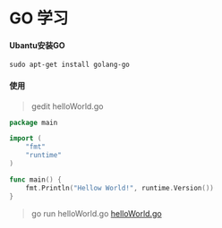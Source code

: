 # GO 学习

#### Ubantu安装GO
```
sudo apt-get install golang-go
```

#### 使用
> gedit helloWorld.go
```go
package main

import (
    "fmt"
    "runtime"
)

func main() {
    fmt.Println("Hellow World!", runtime.Version())
}
```
> go run helloWorld.go
> [helloWorld.go](helloWorld.go)